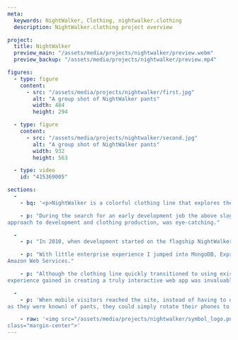 ```yaml
---
meta:
  keywords: NightWalker, Clothing, nightwalker.clothing
  description: NightWalker.clothing project overview

project:
  title: NightWalker
  preview_main: "/assets/media/projects/nightwalker/preview.webm"
  preview_backup: "/assets/media/projects/nightwalker/preview.mp4"

figures:
  - type: figure
    content:
      - src: "/assets/media/projects/nightwalker/first.jpg"
        alt: "A group shot of NightWalker pants"
        width: 484
        height: 294

  - type: figure
    content:
      - src: "/assets/media/projects/nightwalker/second.jpg"
        alt: "A group shot of NightWalker pants"
        width: 932
        height: 563

  - type: video
    id: "415369005"

sections:
  -
    - bq: '<p>NightWalker is a colorful clothing line that explores the future while paying homage to the past</p>'

    - p: "During the search for an early development job the above slogan, along with the promise of a cutting edge
approach to development and clothing production, was eye-catching."

  -
    - p: "In 2010, when development started on the flagship NightWalker web app, nothing was hotter than the MEAN stack."

    - p: "With little enterprise experience I jumped into MongoDB, Express, Angular and Node.js and got serious exposure to 
Amazon Web Services."

    - p: "Although the clothing line quickly transitioned to using existing online marketplace solutions, the 
experience gained in creating a truly interactive web app was invaluable."

  -
    - p: 'When mobile visitors reached the site, instead of having to drag or scroll to see all the colors (or "flavors" 
as they were known) of pants, they could simply rotate their phones to see each option.'

    - raw: '<img src="/assets/media/projects/nightwalker/symbol_logo.png" alt="NightWalker logo" height="76" width="200" 
class="margin-center">'
---
```

